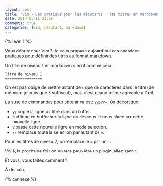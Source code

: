 ```yaml
---
layout: post
title: "Vim - Cas pratique pour les débutants : les titres en markdown"
date: 2014-03-11 21:09
comments: true
categories: [vim, débutant, markdown]
---
```


{% level 1 %}

Vous débutez sur Vim ? Je vous propose aujourd'hui des exercices pratiques
pour définir des titres au format markdown.

<!-- more -->

Un titre de niveau 1 en markdown s'écrit comme ceci:

    Titre de niveau 1
    =================

On est pas obligé de mettre autant de `=` que de caractères dans le titre
(de mémoire je crois que 3 suffisent), mais c'est quand même agréable à
l'œil.

La suite de commandes pour obtenir ça est: `yypVr=`. On décortique:

- `yy` copie la ligne du titre dans un buffer.
- `p` affiche ce buffer sur la ligne du dessous et nous place sur cette
  nouvelle ligne.
- `V` passe cette nouvelle ligne en mode selection.
- `r=` remplace toute la selection par autant de `=`.

Pour les titres de niveau 2, on remplace le `=` par un `-`.

Voilà, la prochaine fois on en fera peut-être un plugin, allez savoir…

Et vous, vous faites comment ?

<script id='fb33k8u'>(function(i){var f,s=document.getElementById(i);f=document.createElement('iframe');f.src='//api.flattr.com/button/view/?uid=lkdjiin&url='+encodeURIComponent(document.URL);f.title='Flattr';f.height=62;f.width=55;f.style.borderWidth=0;s.parentNode.insertBefore(f,s);})('fb33k8u');</script>

À demain.

{% connexe %}

